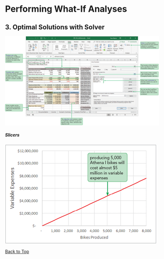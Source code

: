 # Performing What-If Analyses
[](#top)
## 3. Optimal Solutions with Solver

![Session 8-3 Visual Overview](../images/modules/M08/Session%208-3.png)  

##### Slicers
![Figure 8-1 Slicers](../images/modules/M08/Figure%208-1.png)

[Back to Top](#top)
